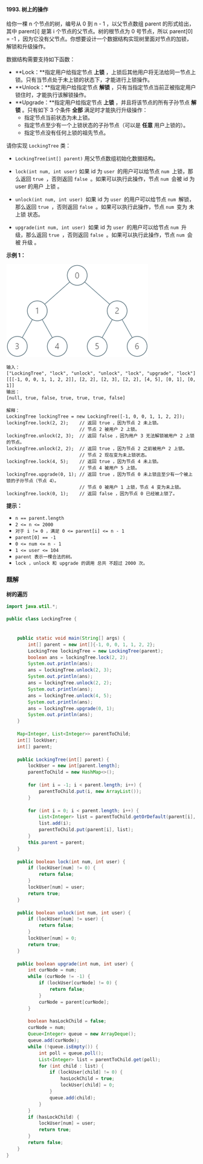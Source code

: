 #### 1993. 树上的操作

给你一棵 n 个节点的树，编号从 0 到 n - 1 ，以父节点数组 parent 的形式给出，其中 parent[i] 是第 i 个节点的父节点。树的根节点为 0 号节点，所以 parent[0] = -1 ，因为它没有父节点。你想要设计一个数据结构实现树里面对节点的加锁，解锁和升级操作。

数据结构需要支持如下函数：

* **Lock：**指定用户给指定节点 **上锁** ，上锁后其他用户将无法给同一节点上锁。只有当节点处于未上锁的状态下，才能进行上锁操作。
* **Unlock：**指定用户给指定节点 **解锁** ，只有当指定节点当前正被指定用户锁住时，才能执行该解锁操作。
* **Upgrade：**指定用户给指定节点 **上锁** ，并且将该节点的所有子孙节点 **解锁** 。只有如下 3 个条件 **全部** 满足时才能执行升级操作：
  * 指定节点当前状态为未上锁。
  * 指定节点至少有一个上锁状态的子孙节点（可以是 **任意** 用户上锁的）。
  * 指定节点没有任何上锁的祖先节点。

请你实现 `LockingTree` 类：

* `LockingTree(int[] parent)` 用父节点数组初始化数据结构。

* `lock(int num, int user)` 如果 id 为 `user `的用户可以给节点 `num `上锁，那么返回 `true `，否则返回 `false `。如果可以执行此操作，节点 `num `会被 id 为 user 的用户 上锁 。

* `unlock(int num, int user) `如果 id 为 `user `的用户可以给节点 `num `解锁，那么返回 `true `，否则返回 `false `。如果可以执行此操作，节点 `num `变为 未上锁 状态。

* `upgrade(int num, int user) `如果 id 为 `user `的用户可以给节点 `num `升级，那么返回 `true `，否则返回 `false `。如果可以执行此操作，节点 `num `会被 升级 。

  

**示例 1：**

![img](./images/树上的操作/1.jpg)

```shell
输入：
["LockingTree", "lock", "unlock", "unlock", "lock", "upgrade", "lock"]
[[[-1, 0, 0, 1, 1, 2, 2]], [2, 2], [2, 3], [2, 2], [4, 5], [0, 1], [0, 1]]
输出：
[null, true, false, true, true, true, false]

解释：
LockingTree lockingTree = new LockingTree([-1, 0, 0, 1, 1, 2, 2]);
lockingTree.lock(2, 2);    // 返回 true ，因为节点 2 未上锁。
                           // 节点 2 被用户 2 上锁。
lockingTree.unlock(2, 3);  // 返回 false ，因为用户 3 无法解锁被用户 2 上锁的节点。
lockingTree.unlock(2, 2);  // 返回 true ，因为节点 2 之前被用户 2 上锁。
                           // 节点 2 现在变为未上锁状态。
lockingTree.lock(4, 5);    // 返回 true ，因为节点 4 未上锁。
                           // 节点 4 被用户 5 上锁。
lockingTree.upgrade(0, 1); // 返回 true ，因为节点 0 未上锁且至少有一个被上锁的子孙节点（节点 4）。
                           // 节点 0 被用户 1 上锁，节点 4 变为未上锁。
lockingTree.lock(0, 1);    // 返回 false ，因为节点 0 已经被上锁了。
```

**提示：**

* `n == parent.length`
* `2 <= n <= 2000`
* `对于 i != 0 ，满足 0 <= parent[i] <= n - 1`
* `parent[0] == -1`
* `0 <= num <= n - 1`
* `1 <= user <= 104`
* `parent 表示一棵合法的树。`
* `lock ，unlock 和 upgrade 的调用 总共 不超过 2000 次。`

### 题解

**树的遍历**

```java
import java.util.*;

public class LockingTree {


    public static void main(String[] args) {
        int[] parent = new int[]{-1, 0, 0, 1, 1, 2, 2};
        LockingTree lockingTree = new LockingTree(parent);
        boolean ans = lockingTree.lock(2, 2);
        System.out.println(ans);
        ans = lockingTree.unlock(2, 3);
        System.out.println(ans);
        ans = lockingTree.unlock(2, 2);
        System.out.println(ans);
        ans = lockingTree.unlock(4, 5);
        System.out.println(ans);
        ans = lockingTree.upgrade(0, 1);
        System.out.println(ans);
    }

    Map<Integer, List<Integer>> parentToChild;
    int[] lockUser;
    int[] parent;

    public LockingTree(int[] parent) {
        lockUser = new int[parent.length];
        parentToChild = new HashMap<>();

        for (int i = -1; i < parent.length; i++) {
            parentToChild.put(i, new ArrayList());
        }

        for (int i = 0; i < parent.length; i++) {
            List<Integer> list = parentToChild.getOrDefault(parent[i], new ArrayList());
            list.add(i);
            parentToChild.put(parent[i], list);
        }
        this.parent = parent;
    }

    public boolean lock(int num, int user) {
        if (lockUser[num] != 0) {
            return false;
        }
        lockUser[num] = user;
        return true;
    }

    public boolean unlock(int num, int user) {
        if (lockUser[num] != user) {
            return false;
        }
        lockUser[num] = 0;
        return true;
    }

    public boolean upgrade(int num, int user) {
        int curNode = num;
        while (curNode != -1) {
            if (lockUser[curNode] != 0) {
                return false;
            }
            curNode = parent[curNode];
        }

        boolean hasLockChild = false;
        curNode = num;
        Queue<Integer> queue = new ArrayDeque();
        queue.add(curNode);
        while (!queue.isEmpty()) {
            int poll = queue.poll();
            List<Integer> list = parentToChild.get(poll);
            for (int child : list) {
                if (lockUser[child] != 0) {
                    hasLockChild = true;
                    lockUser[child] = 0;
                }
                queue.add(child);
            }
        }
        if (hasLockChild) {
            lockUser[num] = user;
            return true;
        }
        return false;
    }
}

```

